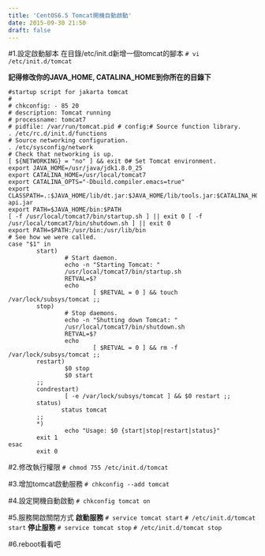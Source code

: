 ```yaml
---
title: 'CentOS6.5 Tomcat開機自動啟動'
date: 2015-09-30 21:50
draft: false
---
```

#1.設定啟動腳本
在目錄/etc/init.d新增一個tomcat的腳本
`# vi /etc/init.d/tomcat`

**記得修改你的JAVA_HOME, CATALINA_HOME到你所在的目錄下**

```config tomcat
#startup script for jakarta tomcat
#
# chkconfig: - 85 20
# description: Tomcat running
# processname: tomcat7
# pidfile: /var/run/tomcat.pid # config:# Source function library.
. /etc/rc.d/init.d/functions
# Source networking configuration.
. /etc/sysconfig/network
# Check that networking is up.
[ ${NETWORKING} = "no" ] && exit 0# Set Tomcat environment.
export JAVA_HOME=/usr/java/jdk1.8.0_25
export CATALINA_HOME=/usr/local/tomcat7
export CATALINA_OPTS="-Dbuild.compiler.emacs=true"
export CLASSPATH=.:$JAVA_HOME/lib/dt.jar:$JAVA_HOME/lib/tools.jar:$CATALINA_HOME/lib/servlet-api.jar
export PATH=$JAVA_HOME/bin:$PATH
[ -f /usr/local/tomcat7/bin/startup.sh ] || exit 0 [ -f /usr/local/tomcat7/bin/shutdown.sh ] || exit 0
export PATH=$PATH:/usr/bin:/usr/lib/bin
# See how we were called.
case "$1" in
        start)
                # Start daemon.
                echo -n "Starting Tomcat: "
                /usr/local/tomcat7/bin/startup.sh
                RETVAL=$?
                echo
                        [ $RETVAL = 0 ] && touch /var/lock/subsys/tomcat ;;
        stop)
                # Stop daemons.
                echo -n "Shutting down Tomcat: "
                /usr/local/tomcat7/bin/shutdown.sh
                RETVAL=$?
                echo
                        [ $RETVAL = 0 ] && rm -f /var/lock/subsys/tomcat ;;
        restart)
                $0 stop
                $0 start
        ;;
        condrestart)
                [ -e /var/lock/subsys/tomcat ] && $0 restart ;;
        status)
               status tomcat
        ;;
        *)
                echo "Usage: $0 {start|stop|restart|status}"
        exit 1
esac
        exit 0
```

#2.修改執行權限
`# chmod 755 /etc/init.d/tomcat`

#3.增加tomcat啟動服務
`# chkconfig --add tomcat`

#4.設定開機自動啟動
`# chkconfig tomcat on`

#5.服務開啟關閉方式
**啟動服務**
`# service tomcat start`
`# /etc/init.d/tomcat start`
**停止服務**
`# service tomcat stop`
`# /etc/init.d/tomcat stop`

#6.reboot看看吧

